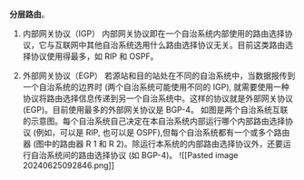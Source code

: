**分层路由**。
1. 内部网关协议（IGP）
内部网关协议即在一个自治系统内部使用的路由选择协议，它与互联网中其他自治系统选用什么路由选择协议无关。目前这类路由选择协议使用得最多，如 RIP 和 OSPF。

2. 外部网关协议（EGP）
若源站和目的站处在不同的自治系统中，当数据报传到一个自治系统的边界时 (两个自治系统可能使用不同的 IGP), 就需要使用一种协议将路由选择信息传递到另一个自治系统中。这样的协议就是外部网关协议 (EGP)。目前使用最多的外部网关协议是 BGP-4。
如图是两个自治系统互联的示意图。每个自治系统自己决定在本自治系统内部运行哪个内部路由选择协议 (例如，可以是 RIP, 也可以是 OSPF),但每个自治系统都有一个或多个路由器 (图中的路由器 R 1 和 R 2)。除运行本系统的内部路由选择协议外，还要运行自治系统间的路由选择协议 (如 BGP-4)。
![[Pasted image 20240625092846.png]]

